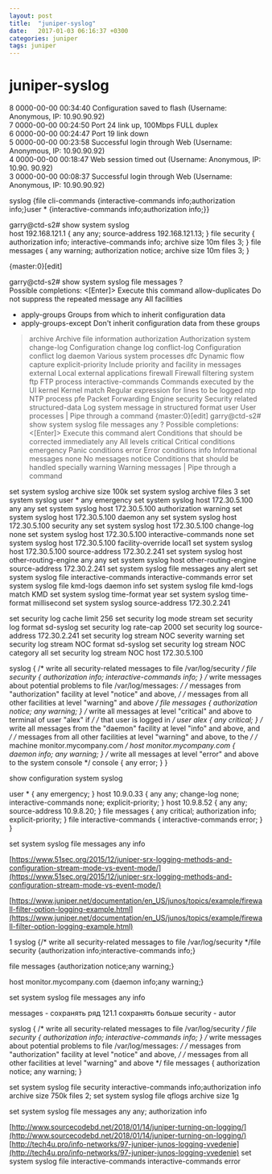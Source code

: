 ```yaml
---
layout: post
title:  "juniper-syslog"
date:   2017-01-03 06:16:37 +0300
categories: juniper
tags: juniper
---
```


# juniper-syslog
8     0000-00-00 00:34:40 Configuration saved to flash (Username: Anonymous, IP:
                           10.90.90.92)                                        
7     0000-00-00 00:24:50 Port 24 link up, 100Mbps  FULL duplex                
6     0000-00-00 00:24:47 Port 19 link down                                    
5     0000-00-00 00:23:58 Successful login through Web (Username: Anonymous, IP:
                           10.90.90.92)                                        
4     0000-00-00 00:18:47 Web session timed out (Username: Anonymous, IP: 10.90.
                          90.92)                                               
3     0000-00-00 00:08:37 Successful login through Web (Username: Anonymous, IP:
                           10.90.90.92)        




syslog {file cli-commands {interactive-commands info;authorization info;}user * {interactive-commands info;authorization info;}}


garry@ctd-s2# show system syslog   
host 192.168.121.1 {
    any any;
    source-address 192.168.121.13;
}
file security {
    authorization info;
    interactive-commands info;
    archive size 10m files 3;
}
file messages {
    any warning;
    authorization notice;
    archive size 10m files 3;
}

{master:0}[edit]


garry@ctd-s2# show system syslog file messages ?                
Possible completions:
  <[Enter]>            Execute this command
  allow-duplicates     Do not suppress the repeated message
  any                  All facilities
+ apply-groups         Groups from which to inherit configuration data
+ apply-groups-except  Don't inherit configuration data from these groups
> archive              Archive file information
  authorization        Authorization system
  change-log           Configuration change log
  conflict-log         Configuration conflict log
  daemon               Various system processes
  dfc                  Dynamic flow capture
  explicit-priority    Include priority and facility in messages
  external             Local external applications
  firewall             Firewall filtering system
  ftp                  FTP process
  interactive-commands  Commands executed by the UI
  kernel               Kernel
  match                Regular expression for lines to be logged
  ntp                  NTP process
  pfe                  Packet Forwarding Engine
  security             Security related
> structured-data      Log system message in structured format
  user                 User processes
  |                    Pipe through a command
{master:0}[edit]
garry@ctd-s2# show system syslog file messages any ?
Possible completions:
  <[Enter]>            Execute this command
  alert                Conditions that should be corrected immediately
  any                  All levels
  critical             Critical conditions
  emergency            Panic conditions
  error                Error conditions
  info                 Informational messages
  none                 No messages
  notice               Conditions that should be handled specially
  warning              Warning messages
  |                    Pipe through a command




set system syslog archive size 100k
set system syslog archive files 3
set system syslog user * any emergency
set system syslog host 172.30.5.100 any any
set system syslog host 172.30.5.100 authorization warning
set system syslog host 172.30.5.100 daemon any
set system syslog host 172.30.5.100 security any
set system syslog host 172.30.5.100 change-log none
set system syslog host 172.30.5.100 interactive-commands none
set system syslog host 172.30.5.100 facility-override local1
set system syslog host 172.30.5.100 source-address 172.30.2.241
set system syslog host other-routing-engine any any
set system syslog host other-routing-engine source-address 172.30.2.241
set system syslog file messages any alert
set system syslog file interactive-commands interactive-commands error
set system syslog file kmd-logs daemon info
set system syslog file kmd-logs match KMD
set system syslog time-format year
set system syslog time-format millisecond
set system syslog source-address 172.30.2.241



	
set security log cache limit 256
set security log mode stream
set security log format sd-syslog
set security log rate-cap 2000
set security log source-address 172.30.2.241
set security log stream NOC severity warning
set security log stream NOC format sd-syslog
set security log stream NOC category all
set security log stream NOC host 172.30.5.100





syslog {
/* write all security-related messages to file /var/log/security */
file security {
authorization info;
interactive-commands info;
}
/* write messages about potential problems to file /var/log/messages: */
/* messages from "authorization" facility at level "notice" and above, */
/* messages from all other facilities at level "warning" and above */
file messages {
authorization notice;
any warning;
}
/* write all messages at level "critical" and above to terminal of user "alex" if */
/* that user is logged in */
user alex {
any critical;
}
/* write all messages from the "daemon" facility at level "info" and above, and */
/* messages from all other facilities at level "warning" and above, to the */
/* machine monitor.mycompany.com */
host monitor.mycompany.com {
daemon info;
any warning;
}
/* write all messages at level "error" and above to the system console */
console {
any error;
}
}




show configuration system syslog


user * {
    any emergency;
}
host 10.9.0.33 {
    any any;
    change-log none;
    interactive-commands none;
    explicit-priority;
}
host 10.9.8.52 {
    any any;
    source-address 10.9.8.20;
}
file messages {
    any critical;
    authorization info;
    explicit-priority;
}
file interactive-commands {
    interactive-commands error;
}
}

set system syslog file  messages any info


[https://www.51sec.org/2015/12/juniper-srx-logging-methods-and-configuration-stream-mode-vs-event-mode/](https://www.51sec.org/2015/12/juniper-srx-logging-methods-and-configuration-stream-mode-vs-event-mode/)

[https://www.juniper.net/documentation/en_US/junos/topics/example/firewall-filter-option-logging-example.html](https://www.juniper.net/documentation/en_US/junos/topics/example/firewall-filter-option-logging-example.html)


1 syslog {/* write all security-related messages to file /var/log/security */file security {authorization info;interactive-commands info;}

file messages {authorization notice;any warning;}


host monitor.mycompany.com {daemon info;any warning;}

set system syslog file  messages  any info



messages - сохранять ряд
121.1 сохранять больше
security - autor

syslog {
/* write all security-related messages to file /var/log/security */
file security {
authorization info;
interactive-commands info;
}
/* write messages about potential problems to file /var/log/messages: */
/* messages from "authorization" facility at level "notice" and above, */
/* messages from all other facilities at level "warning" and above */
file messages {
authorization notice;
any warning;
}




set system syslog file security interactive-commands info;authorization info
archive size 750k files 2;
set system syslog file qflogs archive size 1g

set system syslog file messages any any; authorization info

[http://www.sourcecodebd.net/2018/01/14/juniper-turning-on-logging/](http://www.sourcecodebd.net/2018/01/14/juniper-turning-on-logging/)
[http://tech4u.pro/info-networks/97-juniper-junos-logging-vvedenie](http://tech4u.pro/info-networks/97-juniper-junos-logging-vvedenie)
set system syslog file interactive-commands interactive-commands error
